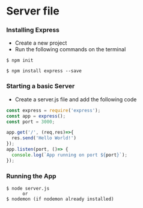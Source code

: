 # Server file

### Installing Express
* Create a new project
* Run the following commands on the terminal

```console
$ npm init

$ npm install express --save
```
### Starting a basic Server
* Create a server.js file and add the following code

```javascript
const express = require('express');
const app = express();
const port = 3000;

app.get('/', (req,res)=>{
  res.send('Hello World!')
});
app.listen(port, ()=> {
  console.log(`App running on port ${port}`);
});
```
### Running the App
```console
$ node server.js
      or
$ nodemon (if nodemon already installed)
```

